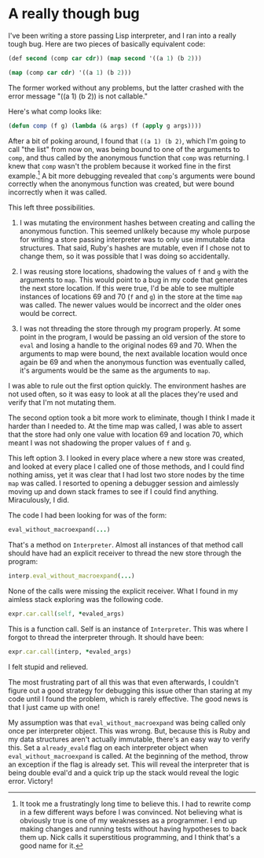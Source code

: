 # A really though bug

I've been writing a store passing Lisp interpreter, and I ran into a really
tough bug. Here are two pieces of basically equivalent code:

```lisp
(def second (comp car cdr)) (map second '((a 1) (b 2)))

(map (comp car cdr) '((a 1) (b 2)))
```

The former worked without any problems, but the latter crashed with the error
message "((a 1) (b 2)) is not callable."

Here's what comp looks like:

```lisp
(defun comp (f g) (lambda (& args) (f (apply g args))))
```

After a bit of poking around, I found that `((a 1) (b 2)`, which I'm going to
call "the list" from now on, was being bound to one of the arguments to `comp`,
and thus called by the anonymous function that `comp` was returning. I knew
that `comp` wasn't the problem because it worked fine in the first example.[^1]
A bit more debugging revealed that `comp`'s arguments were bound correctly when
the anonymous function was created, but were bound incorrectly when it was
called.

This left three possibilities.

1. I was mutating the environment hashes between creating and calling the
   anonymous function. This seemed unlikely because my whole purpose for
writing a store passing interpreter was to only use immutable data structures.
That said, Ruby's hashes are mutable, even if I chose not to change them, so it
was possible that I was doing so accidentally.

2. I was reusing store locations, shadowing the values of `f` and `g` with the
   arguments to `map`. This would point to a bug in my code that generates the
next store location. If this were true, I'd be able to see multiple instances
of locations 69 and 70 (`f` and `g`) in the store at the time `map` was called.
The newer values would be incorrect and the older ones would be correct.

3. I was not threading the store through my program properly. At some point in
   the program, I would be passing an old version of the store to `eval` and
losing a handle to the original nodes 69 and 70. When the arguments to map were
bound, the next available location would once again be 69 and when the
anonymous function was eventually called, it's arguments would be the same as
the arguments to `map`.

I was able to rule out the first option quickly. The environment hashes are not
used often, so it was easy to look at all the places they're used and verify
that I'm not mutating them.

The second option took a bit more work to eliminate, though I think I made it
harder than I needed to. At the time map was called, I was able to assert that
the store had only one value with location 69 and location 70, which meant I
was not shadowing the proper values of `f` and `g`.

This left option 3. I looked in every place where a new store was created, and
looked at every place I called one of those methods, and I could find nothing
amiss, yet it was clear that I had lost two store nodes by the time `map` was
called. I resorted to opening a debugger session and aimlessly moving up and
down stack frames to see if I could find anything. Miraculously, I did.

The code I had been looking for was of the form:

```ruby
eval_without_macroexpand(...)
```

That's a method on `Interpreter`. Almost all instances of that method call
should have had an explicit receiver to thread the new store through the
program:

```ruby
interp.eval_without_macroexpand(...)
```

None of the calls were missing the explicit receiver. What I found in my
aimless stack exploring was the following code.

```ruby
expr.car.call(self, *evaled_args)
```

This is a function call. Self is an instance of `Interpreter`. This was where I
forgot to thread the interpreter through. It should have been:

```ruby
expr.car.call(interp, *evaled_args)
```

I felt stupid and relieved.

The most frustrating part of all this was that even afterwards, I couldn't
figure out a good strategy for debugging this issue other than staring at my
code until I found the problem, which is rarely effective. The good news is
that I just came up with one!

My assumption was that `eval_without_macroexpand` was being called only once
per interpreter object. This was wrong. But, because this is Ruby and my data
structures aren't actually immutable, there's an easy way to verify this. Set a
`already_evald` flag on each interpreter object when `eval_without_macroexpand`
is called. At the beginning of the method, throw an exception if the flag is
already set. This will reveal the interpreter that is being double eval'd and a
quick trip up the stack would reveal the logic error. Victory!

[^1]: It took me a frustratingly long time to believe this. I had to rewrite
comp in a few different ways before I was convinced. Not believing what is
obviously true is one of my weaknesses as a programmer. I end up making changes
and running tests without having hypotheses to back them up. Nick calls it
superstitious programming, and I think that's a good name for it.
